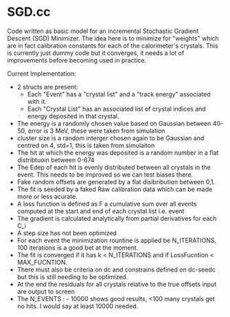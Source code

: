 # SGD.cc
Code written as basic model for an incremental Stochastic Gradient Descent (SGD) Minimizer. The idea here is to minimize for "weights" which are in fact calibration constants for each of the calorimeter's crystals. This is currently just dummy code but it converges, it needs a lot of improvements before becoming used in practice.

Current Implementation:
  - 2 structs are present:
    - Each "Event" has a "crystal list" and a "track energy" associated with it.
    - Each "Crystal List" has an associated list of crystal indices and energy deposited in that crystal.
  - The energy is a randomly chosen value based on Gaussian between 40-50, error is 3 MeV, these were taken from simulation
  - cluster size is a random interger chosen again to be Gaussian and centred on 4, std=1, this is taken from simulaiton
  - The hit at which the energy was deposited is a random number in a flat distribtuoin between 0-674
  - The Edep of each hit is evenly distributed between all crystals in the event. This needs to be improved so we can test biases there.
  - Fake random offsets are generated by a flat disibribution between 0,1.
  - The fit is seeded by a faked Raw calibration data which can be made more or less acurate.
  - A loss function is defined as F a cumulative sum over all events computed at the start and end of each crystal list i.e. event
  - The gradient is calculated analytically from partial derivatives for each C_i
  - A step size has not been optimized
  - For each event the minimization rountine is applied be N_ITERATIONS, 100 iterations is a good bet at the moment.
  - The fit is converged if it has k < N_ITERATIONS and if LossFucntion < MAX_FUCNTION. 
  - There must also be criteria on dc and constrains defined on dc-seedc but this is still needing to be optimized.
  - At the end the residuals for all crystals relative to the true offsets input are output to screen
  - The N_EVENTS :
        - 10000 shows good results, <100 many crystals get no hits. I would say at least 10000 needed.
